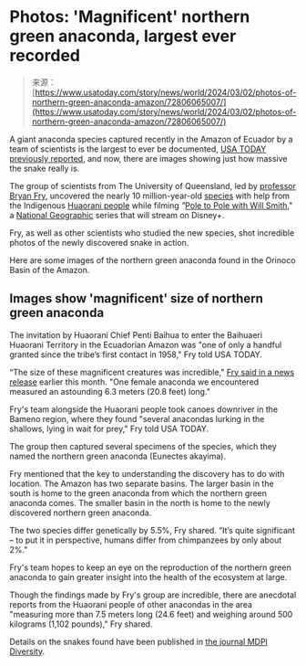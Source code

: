 <!--yml
category: 未分类
date: 2024-05-27 14:36:41
-->

# Photos: 'Magnificent' northern green anaconda, largest ever recorded

> 来源：[https://www.usatoday.com/story/news/world/2024/03/02/photos-of-northern-green-anaconda-amazon/72806065007/](https://www.usatoday.com/story/news/world/2024/03/02/photos-of-northern-green-anaconda-amazon/72806065007/)

A giant anaconda species captured recently in the Amazon of Ecuador by a team of scientists is the largest to ever be documented, [USA TODAY previously reported](/story/news/world/2024/02/22/new-giant-anaconda-species-found-amazon/72701331007/), and now, there are images showing just how massive the snake really is.

The group of scientists from The University of Queensland, led by [professor Bryan Fry](https://researchers.uq.edu.au/researcher/540), uncovered the nearly 10 million-year-old [species](/story/news/nation/2024/02/08/sharks-in-mammoth-cave/72520627007/) with help from the Indigenous [Huaorani people](https://www.peoplesoftheworld.org/text?people=Huaorani) while filming *"*[Pole to Pole with Will Smith](https://www.imdb.com/title/tt18069218/)," a [National Geographic](/story/news/nation/2023/11/14/national-geographic-pictures-of-year-2023/71571190007/) series that will stream on Disney+.

Fry, as well as other scientists who studied the new species, shot incredible photos of the newly discovered snake in action.

Here are some images of the northern green anaconda found in the Orinoco Basin of the Amazon.

## Images show 'magnificent' size of northern green anaconda

The invitation by Huaorani Chief Penti Baihua to enter the Baihuaeri Huaorani Territory in the Ecuadorian Amazon was "one of only a handful granted since the tribe’s first contact in 1958," Fry told USA TODAY.

“The size of these magnificent creatures was incredible," [Fry said in a news release](https://stories.uq.edu.au/contact-magazine/giant-new-snake-species-identified-in-the-amazon/index.html) earlier this month. "One female anaconda we encountered measured an astounding 6.3 meters (20.8 feet) long."

Fry's team alongside the Huaorani people took canoes downriver in the Bameno region, where they found "several anacondas lurking in the shallows, lying in wait for prey," Fry told USA TODAY.

The group then captured several specimens of the species, which they named the northern green anaconda (Eunectes akayima).

Fry mentioned that the key to understanding the discovery has to do with location. The Amazon has two separate basins. The larger basin in the south is home to the green anaconda from which the northern green anaconda comes. The smaller basin in the north is home to the newly discovered northern green anaconda.

The two species differ genetically by 5.5%, Fry shared. “It’s quite significant – to put it in perspective, humans differ from chimpanzees by only about 2%."

Fry's team hopes to keep an eye on the reproduction of the northern green anaconda to gain greater insight into the health of the ecosystem at large.

Though the findings made by Fry's group are incredible, there are anecdotal reports from the Huaorani people of other anacondas in the area "measuring more than 7.5 meters long (24.6 feet) and weighing around 500 kilograms (1,102 pounds)," Fry shared.

Details on the snakes found have been published in [the journal MDPI Diversity](https://www.mdpi.com/1424-2818/16/2/127).

[](/picture-gallery/news/2012/09/09/the-day-in-pictures/1410095/)

[](/picture-gallery/news/2012/09/09/the-day-in-pictures/1410095/)